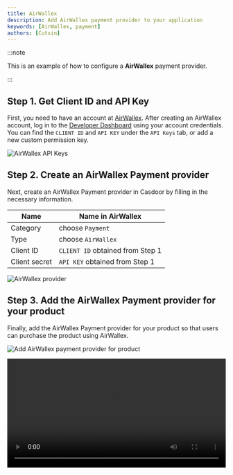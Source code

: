 ```yaml
---
title: AirWallex
description: Add AirWallex payment provider to your application
keywords: [AirWallex, payment]
authors: [Cutsin]
---
```


:::note

This is an example of how to configure a **AirWallex** payment provider.

:::

## Step 1. Get Client ID and API Key

First, you need to have an account at [AirWallex](https://www.airwallex.com/).
After creating an AirWallex account, log in to the [Developer Dashboard](https://www.airwallex.com/app/account/apiKeys) using your account credentials.
You can find the `CLIENT ID` and `API KEY` under the `API Keys` tab, or add a new custom permission key.

![AirWallex API Keys](/img/providers/payment/airwallex_api_keys.png)

## Step 2. Create an AirWallex Payment provider

Next, create an AirWallex Payment provider in Casdoor by filling in the necessary information.

| Name          | Name in AirWallex                      |
| ------------- | -------------------------------------- |
| Category      | choose `Payment`                       |
| Type          | choose `AirWallex`                     |
| Client ID     | `CLIENT ID` obtained from Step 1 |
| Client secret | `API KEY` obtained from Step 1      |

![AirWallex provider](/img/providers/payment/airwallex_provider.png)

## Step 3. Add the AirWallex Payment provider for your product

Finally, add the AirWallex Payment provider for your product so that users can purchase the product using AirWallex.

![Add AirWallex payment provider for product](/img/providers/payment/airwallex_product.png)

<video src="/video/provider/payment/use_airwallex_buy_product.mp4" controls="controls" width="100%"></video>
